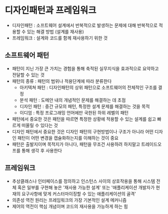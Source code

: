 # 디자인패턴과 프레임워크
- 디자인패턴 : 소프트웨어 설계에서 반복적으로 발생하는 문제에 대해 반복적으로 적용할 수 있는 해결 방법 (설계를 재사용)
- 프레임워크 : 설계와 코드를 함께 재사용하기 위한 것

## 소프트웨어 패턴
- 패턴이 지닌 가장 큰 가치는 경험을 통해 축적된 실무지식을 효과적으로 요약하고 전달할 수 있는 것
- 패턴의 종류 : 패턴의 범위나 적용단계에 따라 분류한다
    - 아키텍쳐 패턴 : 디자인패턴의 상위 패턴으로 소프트웨어의 전체적인 구조를 결정
    - 분석 패턴 : 도메안 내의 개념적인 문제를 해결하는 데 초점
    - 디자인 패턴 : 중간 규모의 패턴, 특정한 설계 문제를 해결하는 것을 목적
    - 이디엄 : 특정 프로그래밍 언어에만 국한된 하위 레벨의 패턴
- 패턴에서 중요한 것은 패턴을 따르면 특정한 상황에 적용할 수 있는 설계를 쉽고 빠르게 떠올릴 수 있다는 것
- 디자인 패턴에서 중요한 것은 디자인 패턴의 구현방법이나 구조가 아니라 어떤 디자인 패턴이 어떤 변경을 캡슐화하는지를 이해하는 것이 중요
- 패턴은 출발지이며 목적지가 아니다, 패턴을 무조건 사용하려 하지말고 트레이드오프를 통해 생각 후 사용한다

## 프레임워크
- 추상클래스나 인터페이스를 정의하고 인스턴스 사이의 상호작용을 통해 시스템 전체 혹은 일부를 구현해 놓은 '재사용 가능한 설계' 또는 '애플리케이션 개발자가 현재의 요구사항에 맞게 커스터마이징할 수 있는 애플리케이션의 골격'
- 의존성 역전 원리는 프레임워크의 가장 기본적인 설계 메커니즘
- 제어의 역전이 핵심 개념이며 코드의 재사용을 가능하게 하는 힘